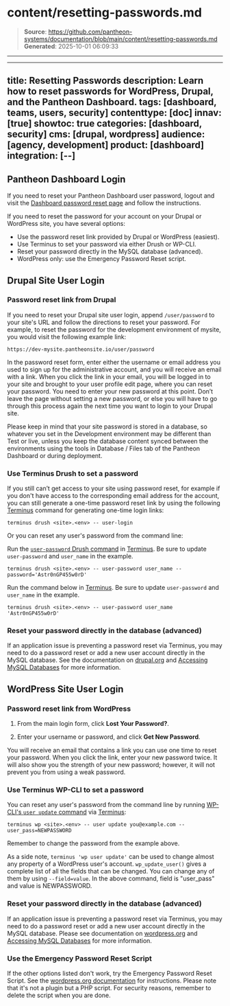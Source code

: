 # content/resetting-passwords.md

> **Source**: https://github.com/pantheon-systems/documentation/blob/main/content/resetting-passwords.md
> **Generated**: 2025-10-01 06:09:33

---

---
title: Resetting Passwords
description: Learn how to reset passwords for WordPress, Drupal, and the Pantheon Dashboard.
tags: [dashboard, teams, users, security]
contenttype: [doc]
innav: [true]
showtoc: true
categories: [dashboard, security]
cms: [drupal, wordpress]
audience: [agency, development]
product: [dashboard]
integration: [--]
---

## Pantheon Dashboard Login

If you need to reset your Pantheon Dashboard user password, logout and visit the [Dashboard password reset page](https://dashboard.pantheon.io/reset-password) and follow the instructions.

If you need to reset the password for your account on your Drupal or WordPress site, you have several options:

- Use the password reset link provided by Drupal or WordPress (easiest).
- Use Terminus to set your password via either Drush or WP-CLI.
- Reset your password directly in the MySQL database (advanced).
- WordPress only: use the Emergency Password Reset script.

## Drupal Site User Login

### Password reset link from Drupal

If you need to reset your Drupal site user login, append `/user/password` to your site's URL and follow the directions to reset your password. For example, to reset the password for the development environment of mysite, you would visit the following example link:

```none
https://dev-mysite.pantheonsite.io/user/password
```

In the password reset form, enter either the username or email address you used to sign up for the administrative account, and you will receive an email with a link. When you click the link in your email, you will be logged in to your site and brought to your user profile edit page, where you can reset your password. You need to enter your new password at this point. Don’t leave the page without setting a new password, or else you will have to go through this  process again the next time you want to login to your Drupal site.

Please keep in mind that your site password is stored in a database, so whatever you set in the Development environment may be different than Test or live, unless you keep the database content synced between the environments using the tools in Database / Files tab of the Pantheon Dashboard or during deployment.

### Use Terminus Drush to set a password

If you still can’t get access to your site using password reset, for example if you don't have access to the corresponding email address for the account, you can still generate a one-time password reset link by using the following [Terminus](/terminus) command for generating one-time login links:

```bash{promptUser: user}
terminus drush <site>.<env> -- user-login
```

Or you can reset any user's password from the command line:

<TabList>

<Tab title="Drupal 8" id="drupal8" active={true}>

Run the [`user-password` Drush command](https://drushcommands.com/drush-8x/user/user-password/) in [Terminus](/terminus). Be sure to update `user-password` and `user_name` in the example.

```bash{promptUser: user}
terminus drush <site>.<env> -- user-password user_name --password='Astr0nGP455w0rD'
```

</Tab>

<Tab title="Drupal 9 and higher" id="d9+">

Run the command below in [Terminus](/terminus). Be sure to update `user-password` and `user_name` in the example.

```bash{promptUser: user}
terminus drush <site>.<env> -- user-password user_name 'Astr0nGP455w0rD'
```

</Tab>

</TabList>


### Reset your password directly in the database (advanced)

If an application issue is preventing a password reset via Terminus, you may need to do a password reset or add a new user account directly in the MySQL database. See the documentation on [drupal.org](https://www.drupal.org/node/44164) and [Accessing MySQL Databases](/guides/mariadb-mysql/mysql-access) for more information.

## WordPress Site User Login

### Password reset link from WordPress

1. From the main login form, click **Lost Your Password?**.

1. Enter your username or password, and click **Get New Password**.

You will receive an email that contains a link you can use one time to reset your password. When you click the link, enter your new password twice. It will also show you the strength of your new password; however, it will not prevent you from using a weak password.

### Use Terminus WP-CLI to set a password

You can reset any user's password from the command line by running [WP-CLI's `user update` command](https://wp-cli.org/commands/user/update/) via [Terminus](/terminus):

```bash{promptUser: user}
terminus wp <site>.<env> -- user update you@example.com --user_pass=NEWPASSWORD
```

Remember to change the password from the example above.

As a side note, `terminus 'wp user update'` can be used to change almost any property of a WordPress user's account. `wp_update_user()` gives a complete list of all the fields that can be changed. You can change any of them by using `--field=value`. In the above command, field is "user_pass" and value is NEWPASSWORD.

### Reset your password directly in the database (advanced)

If an application issue is preventing a password reset via Terminus, you may need to do a password reset or add a new user account directly in the MySQL database. Please see documentation on [wordpress.org](https://wordpress.org/support/article/resetting-your-password/#through-mysql-command-line) and [Accessing MySQL Databases](/guides/mariadb-mysql/mysql-access) for more information.

### Use the Emergency Password Reset Script

If the other options listed don't work, try the Emergency Password Reset Script. See the [wordpress.org documentation](https://wordpress.org/support/article/resetting-your-password/#using-the-emergency-password-reset-script) for instructions.  Please note that it's not a plugin but a PHP script. For security reasons, remember to delete the script when you are done.
